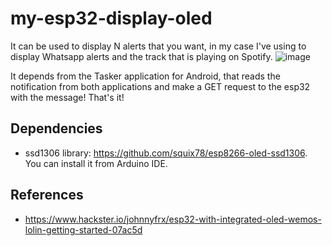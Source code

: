 # my-esp32-display-oled

It can be used to display N alerts that you want, in my case I've using to display Whatsapp alerts and the track that is playing on Spotify.
![image](https://user-images.githubusercontent.com/5191469/145686447-ada90158-8a96-493e-9ac1-0905391214d1.png)

It depends from the Tasker application for Android, that reads the notification from both applications and make a GET request to the esp32 with the message! That's it!

## Dependencies
- ssd1306 library: https://github.com/squix78/esp8266-oled-ssd1306. You can install it from Arduino IDE.

## References
- https://www.hackster.io/johnnyfrx/esp32-with-integrated-oled-wemos-lolin-getting-started-07ac5d